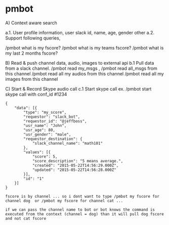 # pmbot

A) Context aware search

a.1. User profile information, user slack id, name, age, gender other
a.2. Support following queries,

/pmbot what is my fscore?
/pmbot what is my teams fscore?
/pmbot what is my last 2 months fscore?

B) Read & push channel data, audio, images to external api
b.1 Pull data from a slack channel. 
/pmbot read my_msgs , 
/pmbot read all_msgs from this channel
/pmbot read all my audios from this channel
/pmbot read all my images from this channel

C) Start & Record Skype audio call
c.1 Start skype call ex. /pmbot start skype call with conf_id #1234

```
{
    "data": [{
        "type": "my_score",
        "requestor": "slack_bot",
        "requestor_id": "@jeffboss",
        "usr_name": "John",
        "usr_age": 80,
        "usr_gender": "male",
        "requestor_destination": {
            "slack_channel_name": "math101"
        },
        "values": [{
            "score": 5,
            "score_description": "5 means average.",
            "created": "2015-05-22T14:56:29.000Z",
            "updated": "2015-05-22T14:56:28.000Z"
        }],
        "id": "1"
    }]
}
```

```
fscore is by channel ... so i dont want to type /pmbot my fscore for channel dog  or /pmbot my fscore for channel cat ...

if we can pass the channel name to bot or bot knows the command is executed from the context (channel = dog) than it will pull dog fscore and not cat fscore
```
